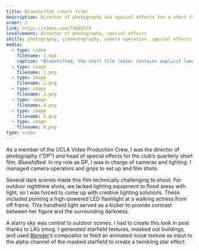 ```yaml
---
title: Blueshifted (short film)
description: Director of photography and special effects for a short film
order: 2
link: https://vimeo.com/73665579
involvement: director of photography, special effects
skills: photography, cinematography, camera operation, special effects
media:
  - type: video
    filename: 1.mp4
    caption: "Blueshifted, the short film (note: contains explicit language). Stills below."
  - type: image
    filename: 1.png
  - type: image
    filename: 2.png
  - type: image
    filename: 3.png
  - type: image
    filename: 4.png
  - type: image
    filename: 5.png
  - type: image
    filename: 6.png
type: video
---
```


As a member of the UCLA Video Production Crew, I was the director of photography (“DP”) and head of special effects for the club’s quarterly short film, *Blueshifted*. In my role as DP, I was in charge of cameras and lighting. I managed camera operators and grips to set up and film shots. 

Several dark scenes made this film technically challenging to shoot. For outdoor nighttime shots, we lacked lighting equipment to flood areas with light, so I was forced to come up with creative lighting solutions. These included pointing a high-powered LED flashlight at a walking actress from off frame. This handheld light served as a kicker to provide contrast between her figure and the surrounding darkness.

A starry sky was central to outdoor scenes. I had to create this look in post thanks to LA’s smog. I generated starfield textures, masked out buildings, and used [Blender](https://www.blender.org)’s compositor to feed an animated noise texture as input to the alpha channel of the masked starfield to create a twinkling star effect.
